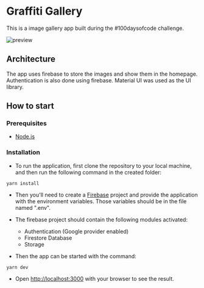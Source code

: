 # Graffiti Gallery

This is a image gallery app built during the #100daysofcode challenge.

![preview](./assets/preview.gif)

## Architecture

The app uses firebase to store the images and show them in the homepage. Authentication is also done using firebase.
Material UI was used as the UI library.

## How to start

### Prerequisites

- [Node.js](https://nodejs.org/en/)

### Installation

- To run the application, first clone the repository to your local machine, and then run the following command in the created folder:

```
yarn install
```

- Then you'll need to create a [Firebase](https://firebase.google.com/) project and provide the application with the environment variables. Those variables should be in the file named ".env".

- The firebase project should contain the following modules activated:
  - Authentication (Google provider enabled)
  - Firestore Database
  - Storage

- Then the app can be started with the command:

```
yarn dev
```

- Open [http://localhost:3000](http://localhost:3000) with your browser to see the result.